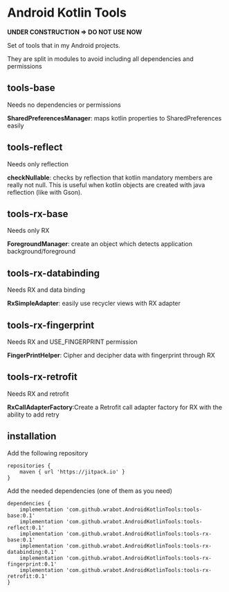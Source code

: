 # Android Kotlin Tools

**UNDER CONSTRUCTION => DO NOT USE NOW**

Set of tools that in my Android projects.

They are split in modules to avoid including all dependencies and permissions

## tools-base
Needs no dependencies or permissions

**SharedPreferencesManager**: maps kotlin properties to SharedPreferences easily

## tools-reflect
Needs only reflection

**checkNullable**: checks by reflection that kotlin mandatory members are really not null.
This is useful when kotlin objects are created with java reflection (like with Gson).

## tools-rx-base
Needs only RX

**ForegroundManager**: create an object which detects application background/foreground

## tools-rx-databinding
Needs RX and data binding

**RxSimpleAdapter**: easily use recycler views with RX adapter

## tools-rx-fingerprint
Needs RX and USE_FINGERPRINT permission

**FingerPrintHelper**: Cipher and decipher data with fingerprint through RX

## tools-rx-retrofit
Needs RX and retrofit

**RxCallAdapterFactory**:Create a Retrofit call adapter factory for RX with the ability to add retry

## installation

Add the following repository

    repositories {
        maven { url 'https://jitpack.io' }
    }
    
Add the needed dependencies (one of them as you need)

    dependencies {
        implementation 'com.github.wrabot.AndroidKotlinTools:tools-base:0.1'
        implementation 'com.github.wrabot.AndroidKotlinTools:tools-reflect:0.1'
        implementation 'com.github.wrabot.AndroidKotlinTools:tools-rx-base:0.1'
        implementation 'com.github.wrabot.AndroidKotlinTools:tools-rx-databinding:0.1'
        implementation 'com.github.wrabot.AndroidKotlinTools:tools-rx-fingerprint:0.1'
        implementation 'com.github.wrabot.AndroidKotlinTools:tools-rx-retrofit:0.1'
    }
